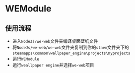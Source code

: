 # WEModule

## 使用流程

* 进入`NodeJs/we-web`文件夹编译桌面壁纸文件
* 将`NodeJs/we-web/we-web`文件夹复制到你的`staem`文件夹下的`steamapps\common\wallpaper_engine\projects\myprojects`
* 运行`WEModule`
* 运行`weallpaper engine`并选择`we-web`项目
